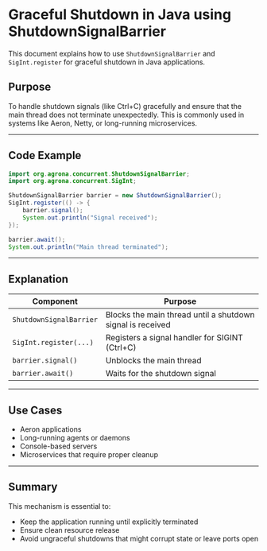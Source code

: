 
# Graceful Shutdown in Java using ShutdownSignalBarrier

This document explains how to use `ShutdownSignalBarrier` and `SigInt.register` for graceful shutdown in Java applications.

## Purpose

To handle shutdown signals (like Ctrl+C) gracefully and ensure that the main thread does not terminate unexpectedly. This is commonly used in systems like Aeron, Netty, or long-running microservices.

---

## Code Example

```java
import org.agrona.concurrent.ShutdownSignalBarrier;
import org.agrona.concurrent.SigInt;

ShutdownSignalBarrier barrier = new ShutdownSignalBarrier();
SigInt.register(() -> {
    barrier.signal();
    System.out.println("Signal received");
});

barrier.await();
System.out.println("Main thread terminated");
```

---

## Explanation

| Component              | Purpose                                              |
|------------------------|------------------------------------------------------|
| `ShutdownSignalBarrier` | Blocks the main thread until a shutdown signal is received |
| `SigInt.register(...)`  | Registers a signal handler for SIGINT (Ctrl+C)      |
| `barrier.signal()`      | Unblocks the main thread                            |
| `barrier.await()`       | Waits for the shutdown signal                       |

---

## Use Cases

- Aeron applications
- Long-running agents or daemons
- Console-based servers
- Microservices that require proper cleanup

---

## Summary

This mechanism is essential to:

- Keep the application running until explicitly terminated
- Ensure clean resource release
- Avoid ungraceful shutdowns that might corrupt state or leave ports open

